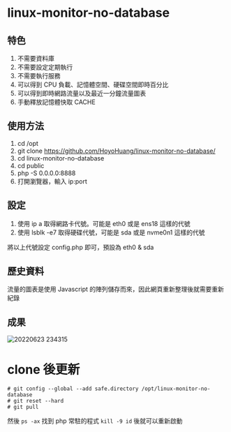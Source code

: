 # linux-monitor-no-database

## 特色

1. 不需要資料庫
2. 不需要設定定期執行
3. 不需要執行服務
4. 可以得到 CPU 負載、記憶體空間、硬碟空間即時百分比
5. 可以得到即時網路流量以及最近一分鐘流量圖表
6. 手動釋放記憶體快取 CACHE

## 使用方法

1. cd /opt
2. git clone https://github.com/HoyoHuang/linux-monitor-no-database/
3. cd linux-monitor-no-database
4. cd public
5. php -S 0.0.0.0:8888
6. 打開瀏覽器，輸入 ip:port

## 設定

1. 使用 ip a 取得網路卡代號。可能是 eth0 或是 ens18 這樣的代號
2. 使用 lsblk -e7 取得硬碟代號，可能是 sda 或是 nvme0n1 這樣的代號

將以上代號設定 config.php 即可，預設為 eth0 & sda

## 歷史資料

流量的圖表是使用 Javascript 的陣列儲存而來，因此網頁重新整理後就需要重新紀錄

## 成果

![20220623 234315](https://user-images.githubusercontent.com/20652669/175340099-e0cff59c-ac97-44d5-8eed-552d79f6c8bd.png)


# clone 後更新

```shell
# git config --global --add safe.directory /opt/linux-monitor-no-database
# git reset --hard
# git pull
```

然後 `ps -ax` 找到 php 常駐的程式 `kill -9 id` 後就可以重新啟動

